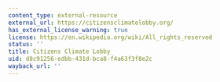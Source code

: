 ```yaml
---
content_type: external-resource
external_url: https://citizensclimatelobby.org/
has_external_license_warning: true
license: https://en.wikipedia.org/wiki/All_rights_reserved
status: ''
title: Citizens Climate Lobby
uid: d8c91256-edbb-431d-bca8-f4a63f3f8e2c
wayback_url: ''
---
```

